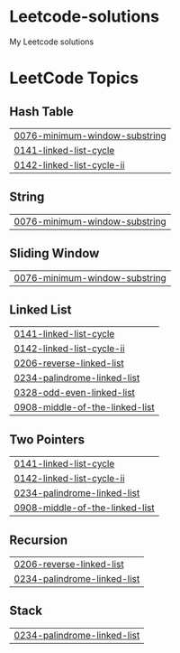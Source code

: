 # Leetcode-solutions
My Leetcode solutions

<!---LeetCode Topics Start-->
# LeetCode Topics
## Hash Table
|  |
| ------- |
| [0076-minimum-window-substring](https://github.com/pranavsurya77/Leetcode-solutions/tree/master/0076-minimum-window-substring) |
| [0141-linked-list-cycle](https://github.com/pranavsurya77/Leetcode-solutions/tree/master/0141-linked-list-cycle) |
| [0142-linked-list-cycle-ii](https://github.com/pranavsurya77/Leetcode-solutions/tree/master/0142-linked-list-cycle-ii) |
## String
|  |
| ------- |
| [0076-minimum-window-substring](https://github.com/pranavsurya77/Leetcode-solutions/tree/master/0076-minimum-window-substring) |
## Sliding Window
|  |
| ------- |
| [0076-minimum-window-substring](https://github.com/pranavsurya77/Leetcode-solutions/tree/master/0076-minimum-window-substring) |
## Linked List
|  |
| ------- |
| [0141-linked-list-cycle](https://github.com/pranavsurya77/Leetcode-solutions/tree/master/0141-linked-list-cycle) |
| [0142-linked-list-cycle-ii](https://github.com/pranavsurya77/Leetcode-solutions/tree/master/0142-linked-list-cycle-ii) |
| [0206-reverse-linked-list](https://github.com/pranavsurya77/Leetcode-solutions/tree/master/0206-reverse-linked-list) |
| [0234-palindrome-linked-list](https://github.com/pranavsurya77/Leetcode-solutions/tree/master/0234-palindrome-linked-list) |
| [0328-odd-even-linked-list](https://github.com/pranavsurya77/Leetcode-solutions/tree/master/0328-odd-even-linked-list) |
| [0908-middle-of-the-linked-list](https://github.com/pranavsurya77/Leetcode-solutions/tree/master/0908-middle-of-the-linked-list) |
## Two Pointers
|  |
| ------- |
| [0141-linked-list-cycle](https://github.com/pranavsurya77/Leetcode-solutions/tree/master/0141-linked-list-cycle) |
| [0142-linked-list-cycle-ii](https://github.com/pranavsurya77/Leetcode-solutions/tree/master/0142-linked-list-cycle-ii) |
| [0234-palindrome-linked-list](https://github.com/pranavsurya77/Leetcode-solutions/tree/master/0234-palindrome-linked-list) |
| [0908-middle-of-the-linked-list](https://github.com/pranavsurya77/Leetcode-solutions/tree/master/0908-middle-of-the-linked-list) |
## Recursion
|  |
| ------- |
| [0206-reverse-linked-list](https://github.com/pranavsurya77/Leetcode-solutions/tree/master/0206-reverse-linked-list) |
| [0234-palindrome-linked-list](https://github.com/pranavsurya77/Leetcode-solutions/tree/master/0234-palindrome-linked-list) |
## Stack
|  |
| ------- |
| [0234-palindrome-linked-list](https://github.com/pranavsurya77/Leetcode-solutions/tree/master/0234-palindrome-linked-list) |
<!---LeetCode Topics End-->